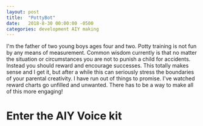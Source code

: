 ```yaml
---
layout: post
title:  "PottyBot"
date:   2018-8-30 00:00:00 -0500
categories: development AIY making
---
```


I'm the father of two young boys ages four and two. Potty training is not fun by any means of measurement. Common wisdom currently is that no matter the situation or circumstances you are not to punish a child for accidents. Instead you should reward and encourage successes. This totally makes sense and I get it, but after a while this can seriously stress the boundaries of your parental creativity. I have run out of things to promise. I've watched reward charts go unfilled and unwanted. There has to be a way to make all of this more engaging!

# Enter the AIY Voice kit